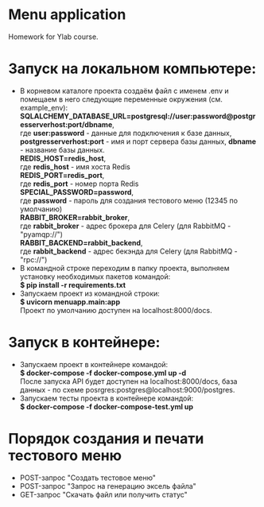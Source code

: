 # Menu application
 Homework for Ylab course.

# Запуск на локальном компьютере:
<ul>
 <li>В корневом каталоге проекта создаём файл с именем .env и помещаем в него следующие переменные окружения (см. example_env):<br>
  <b>SQLALCHEMY_DATABASE_URL=postgresql://user:password@postgresserverhost:port/dbname</b>,<br>
  где <b>user:password</b> - данные для подключения к базе данных, <b>postgresserverhost:port</b> - имя и порт сервера базы данных, <b>dbname</b> - название базы данных.<br>
  <b>REDIS_HOST=redis_host</b>,<br>
  где <b>redis_host</b> - имя хоста Redis<br>
  <b>REDIS_PORT=redis_port</b>,<br>
  где <b>redis_port</b> - номер порта Redis<br>
  <b>SPECIAL_PASSWORD=password</b>,<br>
  где <b>password</b> - пароль для создания тестового меню (12345 по умолчанию)<br>
  <b>RABBIT_BROKER=rabbit_broker</b>,<br>
  где <b>rabbit_broker</b> - адрес брокера для Celery (для RabbitMQ - "pyamqp://")<br>
  <b>RABBIT_BACKEND=rabbit_backend</b>,<br>
  где <b>rabbit_backend</b> - адрес бекэнда для Celery (для RabbitMQ - "rpc://")<br>
 </li>
 <li>В командной строке переходим в папку проекта, выполняем установку необходимых пакетов командой:<br>
  <b>$ pip install -r requirements.txt</b></li>
 <li>Запускаем проект из командной строки:<br>
  <b>$ uvicorn menuapp.main:app</b><br>Проект по умолчанию доступен на localhost:8000/docs.
 </li>
</ul>

# Запуск в контейнере:
<ul>
 <li>Запускаем проект в контейнере командой:<br>
  <b>$ docker-compose -f docker-compose.yml up -d</b><br>
  После запуска API будет доступен на localhost:8000/docs,
  база данных - по схеме posrgres:postgres@localhost:9000/postgres.
 </li>
 <li>Запускаем тесты проекта в контейнере командой:<br>
  <b>$ docker-compose -f docker-compose-test.yml up</b>
 </li>
</ul>

# Порядок создания и печати тестового меню
<ul>
 <li>POST-запрос "Создать тестовое меню"<br></li>
 <li>POST-запрос "Запрос на генерацию эксель файла"<br></li>
 <li>GET-запрос "Скачать файл или получить статус"<br></li>
</ul>
